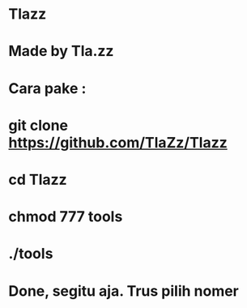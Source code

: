 # Tlazz
# Made by Tla.zz
# Cara pake :
# git clone https://github.com/TlaZz/Tlazz
# cd Tlazz
# chmod 777 tools
# ./tools
# Done, segitu aja. Trus pilih nomer
